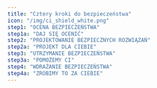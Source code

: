 ```yaml
---
title: "Cztery kroki do bezpieczeństwa"
icon: "/img/ci_shield_white.png"
step1: "OCENA BEZPIECZEŃSTWA"
step1a: "DAJ SIĘ OCENIĆ"
step2: "PROJEKTOWANIE BEZPIECZNYCH ROZWIĄZAŃ"
step2a: "PROJEKT DLA CIEBIE"
step3: "UTRZYMANIE BEZPIECZEŃSTWA"
step3a: "POMOŻEMY CI"
step4: "WDRAŻANIE BEZPIECZEŃSTWA"
step4a: "ZROBIMY TO ZA CIEBIE"
---
```


